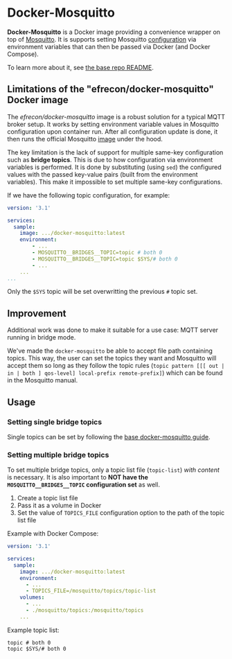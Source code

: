 # Docker-Mosquitto

**Docker-Mosquitto** is a Docker image providing a convenience wrapper on top of [Mosquitto]. It is supports setting Mosquitto [configuration] via environment variables that can then be passed via Docker (and Docker Compose).

[mosquitto]: https://eclipse.org/mosquitto
[configuration]: https://mosquitto.org/man/mosquitto-conf-5.html

To learn more about it, see [the base repo README](/core.readme.md).

## Limitations of the "efrecon/docker-mosquitto" Docker image

The _efrecon/docker-mosquitto_ image is a robust solution for a typical MQTT broker setup. It works by setting environment variable values in Mosquitto configuration upon container run. After all configuration update is done, it then runs the official Mosquitto [image] under the hood.

[image]: https://hub.docker.com/_/eclipse-mosquitto/

The key limitation is the lack of support for multiple same-key configuration such as **bridge topics**. This is due to how configuration via environment variables is performed. It is done by substituting (using `sed`) the configured values with the passed key-value pairs (built from the environment variables). This make it impossible to set multiple same-key configurations.

If we have the following topic configuration, for example:

```yaml
version: '3.1'

services:
  sample:
    image: .../docker-mosquitto:latest
    environment:
        - ...
        - MOSQUITTO__BRIDGES__TOPIC=topic # both 0
        - MOSQUITTO__BRIDGES__TOPIC=topic $SYS/# both 0
        - ...
    ...
...

```

Only the `$SYS` topic will be set overwritting the previous `#` topic set.

## Improvement

Additional work was done to make it suitable for a use case: MQTT server running in bridge mode.

We've made the `docker-mosquitto` be able to accept file path containing topics. This way, the user can set the topics they want and Mosquitto will accept them so long as they follow the topic rules (`topic pattern [[[ out | in | both ] qos-level] local-prefix remote-prefix]`) which can be found in the Mosquitto manual.

## Usage

### Setting single bridge topics

Single topics can be set by following the [base docker-mosquitto guide](/core.readme.md#using-from-compose).

### Setting multiple bridge topics

To set multiple bridge topics, only a topic list file (`topic-list`) _with content_ is necessary. It is also important to **NOT have the `MOSQUITTO__BRIDGES__TOPIC` configuration set** as well.

1. Create a topic list file
2. Pass it as a volume in Docker
3. Set the value of `TOPICS_FILE` configuration option to the path of the topic list file

Example with Docker Compose:

```yaml
version: '3.1'

services:
  sample:
    image: .../docker-mosquitto:latest
    environment:
      - ...
      - TOPICS_FILE=/mosquitto/topics/topic-list
    volumes:
      - ...
      - ./mosquitto/topics:/mosquitto/topics
    ...
```

Example topic list:

```
topic # both 0
topic $SYS/# both 0
```
